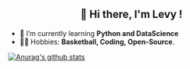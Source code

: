 <h2 align="center"> 👋 Hi there, I'm Levy ! </h2>

- 🌱 I’m currently learning **Python and DataScience**
- 🚴‍♀️ Hobbies: **Basketball, Coding, Open-Source**.  

[![Anurag's github stats](https://github-readme-stats.vercel.app/api?username=LewLevy&show_icons=true&theme=radical&hide=stars,commits,prs,issues,contribs)](https://github.com/anuraghazra/github-readme-stats)
<!--
**LewLevy/LewLevy** is a ✨ _special_ ✨ repository because its `README.md` (this file) appears on your GitHub profile.

Here are some ideas to get you started:

- 🔭 I’m currently working on ...
- 🌱 I’m currently learning ...
- 👯 I’m looking to collaborate on ...
- 🤔 I’m looking for help with ...
- 💬 Ask me about ...
- 📫 How to reach me: ...
- 😄 Pronouns: ...
- ⚡ Fun fact: ...
-->
